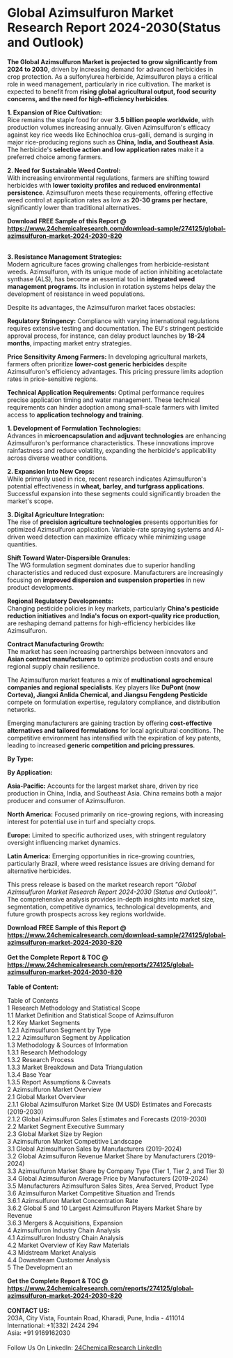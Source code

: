 <h1>Global Azimsulfuron Market Research Report 2024-2030(Status and Outlook)</h1><p><strong>The Global Azimsulfuron Market is projected to grow significantly from 2024 to 2030</strong>, driven by increasing demand for advanced herbicides in crop protection. As a sulfonylurea herbicide, Azimsulfuron plays a critical role in weed management, particularly in rice cultivation. The market is expected to benefit from <strong>rising global agricultural output, food security concerns, and the need for high-efficiency herbicides</strong>.</p><p><strong>1. Expansion of Rice Cultivation:</strong><br>
Rice remains the staple food for over <strong>3.5 billion people worldwide</strong>, with production volumes increasing annually. Given Azimsulfuron's efficacy against key rice weeds like Echinochloa crus-galli, demand is surging in major rice-producing regions such as <strong>China, India, and Southeast Asia</strong>. The herbicide's <strong>selective action and low application rates</strong> make it a preferred choice among farmers.</p><p><strong>2. Need for Sustainable Weed Control:</strong><br>
With increasing environmental regulations, farmers are shifting toward herbicides with <strong>lower toxicity profiles and reduced environmental persistence</strong>. Azimsulfuron meets these requirements, offering effective weed control at application rates as low as <strong>20-30 grams per hectare</strong>, significantly lower than traditional alternatives.</p><div><b>Download FREE Sample of this Report @ 
            <a href="https://www.24chemicalresearch.com/download-sample/274125/global-azimsulfuron-market-2024-2030-820">
            https://www.24chemicalresearch.com/download-sample/274125/global-azimsulfuron-market-2024-2030-820</a></b></div><br><p><strong>3. Resistance Management Strategies:</strong><br>
Modern agriculture faces growing challenges from herbicide-resistant weeds. Azimsulfuron, with its unique mode of action inhibiting acetolactate synthase (ALS), has become an essential tool in <strong>integrated weed management programs</strong>. Its inclusion in rotation systems helps delay the development of resistance in weed populations.</p><p>Despite its advantages, the Azimsulfuron market faces obstacles:</p><p><strong>Regulatory Stringency:</strong> Compliance with varying international regulations requires extensive testing and documentation. The EU's stringent pesticide approval process, for instance, can delay product launches by <strong>18-24 months</strong>, impacting market entry strategies.</p><p><strong>Price Sensitivity Among Farmers:</strong> In developing agricultural markets, farmers often prioritize <strong>lower-cost generic herbicides</strong> despite Azimsulfuron's efficiency advantages. This pricing pressure limits adoption rates in price-sensitive regions.</p><p><strong>Technical Application Requirements:</strong> Optimal performance requires precise application timing and water management. These technical requirements can hinder adoption among small-scale farmers with limited access to <strong>application technology and training</strong>.</p><p><strong>1. Development of Formulation Technologies:</strong><br>
Advances in <strong>microencapsulation and adjuvant technologies</strong> are enhancing Azimsulfuron's performance characteristics. These innovations improve rainfastness and reduce volatility, expanding the herbicide's applicability across diverse weather conditions.</p><p><strong>2. Expansion Into New Crops:</strong><br>
While primarily used in rice, recent research indicates Azimsulfuron's potential effectiveness in <strong>wheat, barley, and turfgrass applications</strong>. Successful expansion into these segments could significantly broaden the market's scope.</p><p><strong>3. Digital Agriculture Integration:</strong><br>
The rise of <strong>precision agriculture technologies</strong> presents opportunities for optimized Azimsulfuron application. Variable-rate spraying systems and AI-driven weed detection can maximize efficacy while minimizing usage quantities.</p><p><strong>Shift Toward Water-Dispersible Granules:</strong><br>
	The WG formulation segment dominates due to superior handling characteristics and reduced dust exposure. Manufacturers are increasingly focusing on <strong>improved dispersion and suspension properties</strong> in new product developments.</p><p><strong>Regional Regulatory Developments:</strong><br>
	Changing pesticide policies in key markets, particularly <strong>China's pesticide reduction initiatives</strong> and <strong>India's focus on export-quality rice production</strong>, are reshaping demand patterns for high-efficiency herbicides like Azimsulfuron.</p><p><strong>Contract Manufacturing Growth:</strong><br>
	The market has seen increasing partnerships between innovators and <strong>Asian contract manufacturers</strong> to optimize production costs and ensure regional supply chain resilience.</p><p>The Azimsulfuron market features a mix of <strong>multinational agrochemical companies and regional specialists</strong>. Key players like <strong>DuPont (now Corteva), Jiangxi Anlida Chemical, and Jiangsu Fengdeng Pesticide</strong> compete on formulation expertise, regulatory compliance, and distribution networks.</p><p>Emerging manufacturers are gaining traction by offering <strong>cost-effective alternatives and tailored formulations</strong> for local agricultural conditions. The competitive environment has intensified with the expiration of key patents, leading to increased <strong>generic competition and pricing pressures</strong>.</p><p><strong>By Type:</strong></p><p><strong>By Application:</strong></p><p><strong>Asia-Pacific:</strong> Accounts for the largest market share, driven by rice production in China, India, and Southeast Asia. China remains both a major producer and consumer of Azimsulfuron.</p><p><strong>North America:</strong> Focused primarily on rice-growing regions, with increasing interest for potential use in turf and specialty crops.</p><p><strong>Europe:</strong> Limited to specific authorized uses, with stringent regulatory oversight influencing market dynamics.</p><p><strong>Latin America:</strong> Emerging opportunities in rice-growing countries, particularly Brazil, where weed resistance issues are driving demand for alternative herbicides.</p><p>This press release is based on the market research report <em>"Global Azimsulfuron Market Research Report 2024-2030 (Status and Outlook)"</em>. The comprehensive analysis provides in-depth insights into market size, segmentation, competitive dynamics, technological developments, and future growth prospects across key regions worldwide.</p><div><b>Download FREE Sample of this Report @ 
            <a href="https://www.24chemicalresearch.com/download-sample/274125/global-azimsulfuron-market-2024-2030-820">
            https://www.24chemicalresearch.com/download-sample/274125/global-azimsulfuron-market-2024-2030-820</a></b></div><br><div><b>Get the Complete Report & TOC @ 
            <a href="https://www.24chemicalresearch.com/reports/274125/global-azimsulfuron-market-2024-2030-820">
            https://www.24chemicalresearch.com/reports/274125/global-azimsulfuron-market-2024-2030-820</a></b></div><br>
            <b>Table of Content:</b><p>Table of Contents<br />
1 Research Methodology and Statistical Scope<br />
1.1 Market Definition and Statistical Scope of Azimsulfuron<br />
1.2 Key Market Segments<br />
1.2.1 Azimsulfuron Segment by Type<br />
1.2.2 Azimsulfuron Segment by Application<br />
1.3 Methodology & Sources of Information<br />
1.3.1 Research Methodology<br />
1.3.2 Research Process<br />
1.3.3 Market Breakdown and Data Triangulation<br />
1.3.4 Base Year<br />
1.3.5 Report Assumptions & Caveats<br />
2 Azimsulfuron Market Overview<br />
2.1 Global Market Overview<br />
2.1.1 Global Azimsulfuron Market Size (M USD) Estimates and Forecasts (2019-2030)<br />
2.1.2 Global Azimsulfuron Sales Estimates and Forecasts (2019-2030)<br />
2.2 Market Segment Executive Summary<br />
2.3 Global Market Size by Region<br />
3 Azimsulfuron Market Competitive Landscape<br />
3.1 Global Azimsulfuron Sales by Manufacturers (2019-2024)<br />
3.2 Global Azimsulfuron Revenue Market Share by Manufacturers (2019-2024)<br />
3.3 Azimsulfuron Market Share by Company Type (Tier 1, Tier 2, and Tier 3)<br />
3.4 Global Azimsulfuron Average Price by Manufacturers (2019-2024)<br />
3.5 Manufacturers Azimsulfuron Sales Sites, Area Served, Product Type<br />
3.6 Azimsulfuron Market Competitive Situation and Trends<br />
3.6.1 Azimsulfuron Market Concentration Rate<br />
3.6.2 Global 5 and 10 Largest Azimsulfuron Players Market Share by Revenue<br />
3.6.3 Mergers & Acquisitions, Expansion<br />
4 Azimsulfuron Industry Chain Analysis<br />
4.1 Azimsulfuron Industry Chain Analysis<br />
4.2 Market Overview of Key Raw Materials<br />
4.3 Midstream Market Analysis<br />
4.4 Downstream Customer Analysis<br />
5 The Development an</p><div><b>Get the Complete Report & TOC @ 
            <a href="https://www.24chemicalresearch.com/reports/274125/global-azimsulfuron-market-2024-2030-820">
            https://www.24chemicalresearch.com/reports/274125/global-azimsulfuron-market-2024-2030-820</a></b></div><br><b>CONTACT US:</b><br>
            203A, City Vista, Fountain Road, Kharadi, Pune, India - 411014<br>
            International: +1(332) 2424 294<br>
            Asia: +91 9169162030 <br><br>
            Follow Us On LinkedIn: <a href="https://www.linkedin.com/company/24chemicalresearch/">24ChemicalResearch LinkedIn</a>